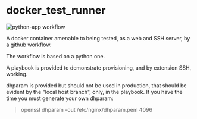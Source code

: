 # docker_test_runner

![python-app workflow](https://github.com/ployt0/docker_test_runner/actions/workflows/python-app.yml/badge.svg)

A docker container amenable to being tested, as a web and SSH server, by a github workflow.

The workflow is based on a python one.

A playbook is provided to demonstrate provisioning, and by extension SSH, working.

dhparam is provided but should not be used in production, that should be evident by the "local host branch", only, in the playbook. If you have the time you must generate your own dhparam:

> openssl dhparam -out /etc/nginx/dhparam.pem 4096

